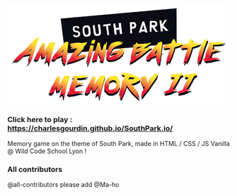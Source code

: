 <img src="images/title_memory.png" alt="Amazing battle memory">

### Click here to play : https://charlesgourdin.github.io/SouthPark.io/

Memory game on the theme of South Park, made in HTML / CSS / JS Vanilla @ Wild Code School Lyon !

### All contributors

@all-contributors please add @Ma-ho

